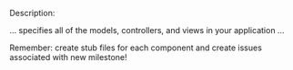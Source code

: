 Description:



...
specifies all of the models, controllers, and views in your application
...

Remember: create stub files for each component and create issues associated with new milestone!
